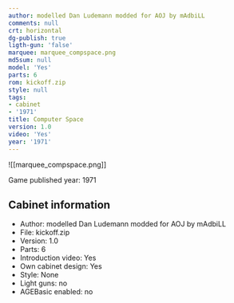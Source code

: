 ```yaml
---
author: modelled Dan Ludemann modded for AOJ by mAdbiLL
comments: null
crt: horizontal
dg-publish: true
ligth-gun: 'false'
marquee: marquee_compspace.png
md5sum: null
model: 'Yes'
parts: 6
rom: kickoff.zip
style: null
tags:
- cabinet
- '1971'
title: Computer Space
version: 1.0
video: 'Yes'
year: '1971'
---
```


![[marquee_compspace.png]]

Game published year: 1971

## Cabinet information

- Author: modelled Dan Ludemann modded for AOJ by mAdbiLL
- File: kickoff.zip
- Version: 1.0
- Parts: 6
- Introduction video: Yes
- Own cabinet design: Yes
- Style: None
- Light guns: no
- AGEBasic enabled: no

